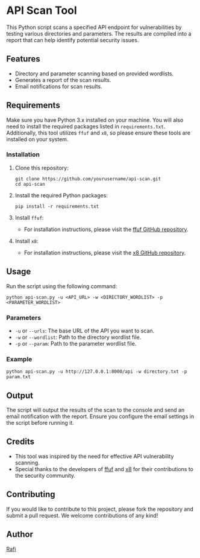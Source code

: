 # API Scan Tool

This Python script scans a specified API endpoint for vulnerabilities by testing various directories and parameters. The results are compiled into a report that can help identify potential security issues.

## Features

- Directory and parameter scanning based on provided wordlists.
- Generates a report of the scan results.
- Email notifications for scan results.

## Requirements

Make sure you have Python 3.x installed on your machine. You will also need to install the required packages listed in `requirements.txt`. Additionally, this tool utilizes `ffuf` and `x8`, so please ensure these tools are installed on your system.

### Installation

1. Clone this repository:

   ```
   git clone https://github.com/yourusername/api-scan.git
   cd api-scan
   ```

2. Install the required Python packages:

   ```
   pip install -r requirements.txt
   ```

3. Install `ffuf`:

   - For installation instructions, please visit the [ffuf GitHub repository](https://github.com/ffuf/ffuf).

4. Install `x8`:

   - For installation instructions, please visit the [x8 GitHub repository](https://github.com/Sh1Yo/x8).

## Usage

Run the script using the following command:

```
python api-scan.py -u <API_URL> -w <DIRECTORY_WORDLIST> -p <PARAMETER_WORDLIST>
```

### Parameters

- `-u` or `--urls`: The base URL of the API you want to scan.
- `-w` or `--wordlist`: Path to the directory wordlist file.
- `-p` or `--param`: Path to the parameter wordlist file.

### Example

```
python api-scan.py -u http://127.0.0.1:8000/api -w directory.txt -p param.txt
```

## Output

The script will output the results of the scan to the console and send an email notification with the report. Ensure you configure the email settings in the script before running it.

## Credits

- This tool was inspired by the need for effective API vulnerability scanning.
- Special thanks to the developers of [ffuf](https://github.com/ffuf/ffuf) and [x8](https://github.com/Sh1Yo/x8) for their contributions to the security community.

## Contributing

If you would like to contribute to this project, please fork the repository and submit a pull request. We welcome contributions of any kind!

## Author

[Rafi](https://github.com/rafipiun)
